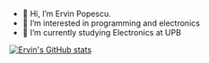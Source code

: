 - 👋 Hi, I’m Ervin Popescu.
- 👀 I’m interested in programming and electronics
- 🌱 I’m currently studying Electronics at UPB

[![Ervin's GitHub stats](https://github-readme-stats-umber-xi-73.vercel.app/api?username=ervinpopescu&show_icons=true&theme=transparent)](https://github.com/anuraghazra/github-readme-stats)


